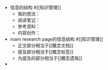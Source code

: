 - 信息的结构 #[[知识管理]]
    - 我的想法：
    - 阅读笔记：
    - 参考资料：
    - 内容创作：
- roam research page的信息结构 #[[知识管理]]
    - 正文部分相当于[[概念文档]]
    - 提及部分相当于[[概念标签]]
    - 为提及的部分相当于[[概念遗珠]]
- 
